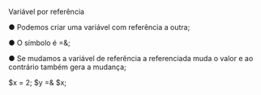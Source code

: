 Variável por referência

● Podemos criar uma variável com referência a outra;

● O símbolo é =&;

● Se mudamos a variável de referência a referenciada muda o valor e ao
contrário também gera a mudança;

$x = 2;
$y =& $x;